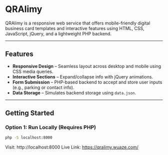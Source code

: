 # QRAlimy

QRAlimy is a responsive web service that offers mobile-friendly digital business card templates and interactive features using HTML, CSS, JavaScript, jQuery, and a lightweight PHP backend.

---

##  Features

-  **Responsive Design** – Seamless layout across desktop and mobile using CSS media queries.
-  **Interactive Sections** – Expand/collapse info with jQuery animations.
-  **Form Submission** – PHP-based backend to accept and store user inputs (e.g., parking or contact info).
-  **Data Storage** – Simulates backend storage using `data.json`.

---

##  Getting Started

### Option 1: Run Locally (Requires PHP)

```bash
php -S localhost:8000
```
Visit: http://localhost:8000
Live Link: https://qralimy.wuaze.com/
